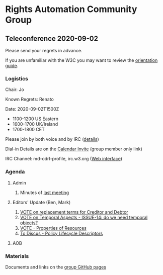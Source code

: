 # Rights Automation Community Group

## Teleconference 2020-09-02

Please send your regrets in advance.

If you are unfamiliar with the W3C you may want to review the [orientation guide](https://w3c.github.io/market-data-odrl-profile/orientation.html).

### Logistics

Chair: Jo

Known Regrets: Renato

Date: 2020-09-02T1500Z
*  1100-1200 US Eastern
*  1600-1700 UK/Ireland
*  1700-1800 CET

Please join by both voice and by IRC ([details](https://w3c.github.io/market-data-odrl-profile/orientation.html#irc))

Dial-in Details are on the [Calendar Invite](http://www.w3.org/2020/04/md-odrl-profile.ics) (group member only link)

IRC Channel: md-odrl-profile, irc.w3.org ([Web interface](http://irc.w3.org))

### Agenda

1. Admin
    1. Minutes of [last meeting](https://www.w3.org/2020/08/19-md-odrl-profile-minutes.html)
2. Editors' Update (Ben, Mark)
    1. [VOTE on replacement terms for Creditor and Debtor](https://github.com/w3c/market-data-odrl-profile/issues/17#issuecomment-682561225)
    2. [VOTE on Temporal Aspects - ISSUE-14: do we need temporal objects?](https://github.com/w3c/market-data-odrl-profile/issues/14)
    3. [VOTE - Properties of Resources](https://github.com/w3c/market-data-odrl-profile/blob/gh-pages/NewTerms.md#properties-of-resources)
    4. [To Discus - Policy Lifecycle Descriptors](https://github.com/w3c/market-data-odrl-profile/blob/gh-pages/NewTerms.md#policy-status-policy-lifecycle-descriptors)
    
 
3. AOB

### Materials

Documents and links on the [group GitHub pages](https://w3c.github.io/market-data-odrl-profile)
